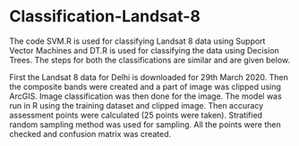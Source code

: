 # Classification-Landsat-8
The code SVM.R is used for classifying Landsat 8 data using Support Vector Machines and DT.R is used for classifying the data using Decision Trees.
The steps for both the classifications are similar and are given below.

First the Landsat 8 data for Delhi is downloaded for 29th March 2020.
Then the composite bands were created and a part of image was clipped using ArcGIS. Image classification was then done for the image. The model was run in R using the training dataset and clipped image. Then accuracy assessment points were calculated (25 points were taken). Stratified random sampling method was used for sampling.
All the points were then checked and confusion matrix was created.


